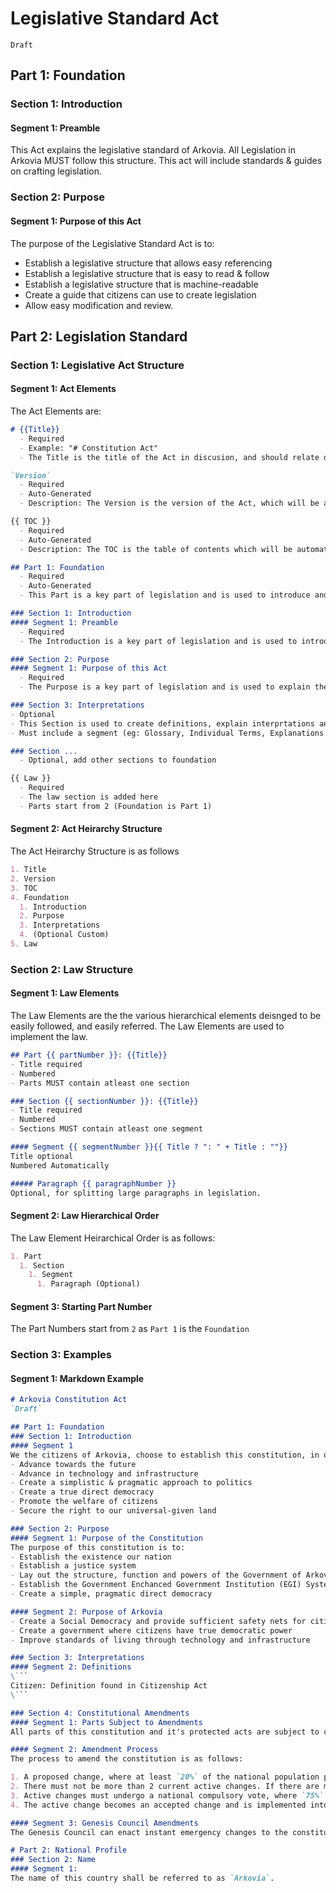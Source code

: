 
# Legislative Standard Act
`Draft`

## Part 1: Foundation
### Section 1: Introduction
#### Segment 1: Preamble
This Act explains the legislative standard of Arkovia. All Legislation in Arkovia MUST follow this structure. This act will include standards & guides on crafting legislation.

### Section 2: Purpose
#### Segment 1: Purpose of this Act
The purpose of the Legislative Standard Act is to:
- Establish a legislative structure that allows easy referencing
- Establish a legislative structure that is easy to read & follow
- Establish a legislative structure that is machine-readable
- Create a guide that citizens can use to create legislation
- Allow easy modification and review.

## Part 2: Legislation Standard
### Section 1: Legislative Act Structure
#### Segment 1: Act Elements
The Act Elements are:

```markdown
# {{Title}}
  - Required
  - Example: "# Constitution Act"
  - The Title is the title of the Act in discusion, and should relate directly to it's contents.

`Version`
  - Required
  - Auto-Generated
  - Description: The Version is the version of the Act, which will be auto-generated by the legislation system.

{{ TOC }}
  - Required
  - Auto-Generated
  - Description: The TOC is the table of contents which will be automatically generated by the legislative system.

## Part 1: Foundation
  - Required
  - Auto-Generated
  - This Part is a key part of legislation and is used to introduce and explain the purpose of the Act in discussion

### Section 1: Introduction
#### Segment 1: Preamble
  - Required
  - The Introduction is a key part of legislation and is used to introduce and explain the Act in discussion

### Section 2: Purpose
#### Segment 1: Purpose of this Act
  - Required
  - The Purpose is a key part of legislation and is used to explain the purpose of the Act in discussion

### Section 3: Interpretations
- Optional
- This Section is used to create definitions, explain interprtations and for glossary of terms used in the legislative document.
- Must include a segment (eg: Glossary, Individual Terms, Explanations or etc)

### Section ...
  - Optional, add other sections to foundation

{{ Law }}
  - Required
  - The law section is added here
  - Parts start from 2 (Foundation is Part 1)
```

#### Segment 2: Act Heirarchy Structure
The Act Heirarchy Structure is as follows
```markdown
1. Title
2. Version
3. TOC
4. Foundation
  1. Introduction
  2. Purpose
  3. Interpretations
  4. (Optional Custom)
5. Law
```
### Section 2: Law Structure
#### Segment 1: Law Elements
The Law Elements are the the various hierarchical elements deisnged to be easily followed, and easily referred. The Law Elements are used to implement the law.

```markdown
## Part {{ partNumber }}: {{Title}}
- Title required
- Numbered
- Parts MUST contain atleast one section

### Section {{ sectionNumber }}: {{Title}}
- Title required
- Numbered
- Sections MUST contain atleast one segment

#### Segment {{ segmentNumber }}{{ Title ? ": " + Title : ""}}
Title optional
Numbered Automatically

##### Paragraph {{ paragraphNumber }}
Optional, for splitting large paragraphs in legislation.
```

#### Segment 2: Law Hierarchical Order
The Law Element Heirarchical Order is as follows:
```markdown
1. Part
  1. Section
    1. Segment
      1. Paragraph (Optional)
```

#### Segment 3: Starting Part Number
The Part Numbers start from `2` as `Part 1` is the `Foundation`

### Section 3: Examples
#### Segment 1: Markdown Example
```markdown
# Arkovia Constitution Act
`Draft`

## Part 1: Foundation
### Section 1: Introduction
#### Segment 1
We the citizens of Arkovia, choose to establish this constitution, in order to establish a nation & country which aims to: 
- Advance towards the future
- Advance in technology and infrastructure
- Create a simplistic & pragmatic approach to politics
- Create a true direct democracy
- Promote the welfare of citizens
- Secure the right to our universal-given land

### Section 2: Purpose
#### Segment 1: Purpose of the Constitution
The purpose of this constitution is to:
- Establish the existence our nation
- Establish a justice system
- Lay out the structure, function and powers of the Government of Arkovia
- Establish the Government Enchanced Government Institution (EGI) System
- Create a simple, pragmatic direct democracy

#### Segment 2: Purpose of Arkovia
- Create a Social Democracy and provide sufficient safety nets for citizens.
- Create a government where citizens have true democratic power
- Improve standards of living through technology and infrastructure

### Section 3: Interpretations
#### Segment 2: Definitions
\```
Citizen: Definition found in Citizenship Act
\```

### Section 4: Constitutional Amendments
#### Segment 1: Parts Subject to Amendments
All parts of this constitution and it's protected acts are subject to change unless explicitly stated.

#### Segment 2: Amendment Process
The process to amend the constitution is as follows:

1. A proposed change, where at least `20%` of the national population participates with an approval of at least `50% + 1`.
2. There must not be more than 2 current active changes. If there are more than 2 active changes, a queue will be formed, in the order of highest approval.
3. Active changes must undergo a national compulsory vote, where `75%` of the population must approve.
4. The active change becomes an accepted change and is implemented into the constitution.

#### Segment 3: Genesis Council Amendments
The Genesis Council can enact instant emergency changes to the constitution by Council Vote to protect the sovereignty and stability of the country, but will generally abstain from doing so.

# Part 2: National Profile
### Section 2: Name
#### Segment 1:
The name of this country shall be referred to as `Arkovia`.
```
